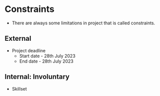 # Constraints

- There are always some limitations in project that is called constraints.

## External

- Project deadline
  - Start date - 28th July 2023
  - End date - 28th July 2023

## Internal: Involuntary

- Skillset

